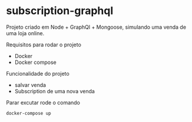 # subscription-graphql


Projeto criado em Node + GraphQl + Mongoose, simulando uma venda de uma loja online.

Requisitos para rodar o projeto

- Docker 
- Docker compose 

Funcionalidade do projeto 

- salvar venda 
- Subscription de uma nova venda


Parar excutar rode o comando 

```
docker-compose up

```
